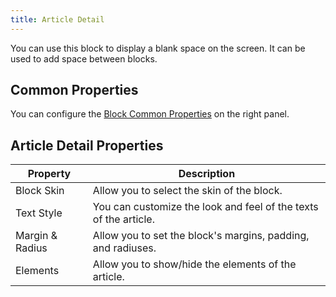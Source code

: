 ```yaml
---
title: Article Detail
---
```


You can use this block to display a blank space on the screen. It can be used to add space between blocks.

## Common Properties

You can configure the [Block Common Properties](overview#block-common-properties) on the right panel.

## Article Detail Properties

| Property | Description |
| -------- | ----------- |
| Block Skin | Allow you to select the skin of the block. |
| Text Style | You can customize the look and feel of the texts of the article. |
| Margin & Radius | Allow you to set the block's margins, padding, and radiuses. |
| Elements | Allow you to show/hide the elements of the article. |
